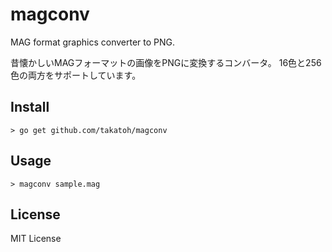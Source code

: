 # magconv

MAG format graphics converter to PNG.

昔懐かしいMAGフォーマットの画像をPNGに変換するコンバータ。
16色と256色の両方をサポートしています。

## Install

    > go get github.com/takatoh/magconv

## Usage

    > magconv sample.mag

## License

MIT License
